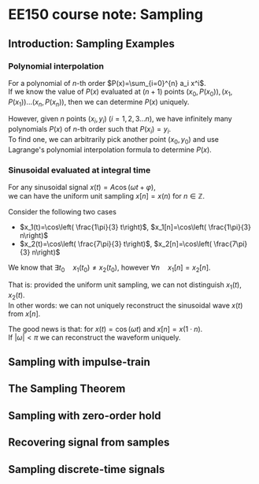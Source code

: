 # EE150 course note: Sampling

## Introduction: Sampling Examples

### Polynomial interpolation

For a polynomial of $n$-th order $P(x)=\sum_{i=0}^{n} a_i x^i$.  
If we know the value of $P(x)$ evaluated at $(n+1)$ points 
$(x_0,P(x_0)), (x_1,P(x_1))\ldots (x_n, P(x_n))$,
then we can determine $P(x)$ uniquely.

However, given $n$ points $(x_i,y_i)\ (i=1,2,3\ldots n)$,
we have infinitely many polynomials $P(x)$ of $n$-th order
such that $P(x_i)=y_i$.  
To find one, we can arbitrarily pick another point $(x_0,y_0)$
and use Lagrange's polynomial interpolation formula to determine $P(x)$.

### Sinusoidal evaluated at integral time

For any sinusoidal signal $x(t)=A\cos(\omega t + \varphi)$,  
we can have the uniform unit sampling $x[n]=x(n)$ for $n\in\mathbb{Z}$.

Consider the following two cases

- $x_1(t)=\cos\left( \frac{1\pi}{3} t\right)$, $x_1[n]=\cos\left( \frac{1\pi}{3} n\right)$
- $x_2(t)=\cos\left( \frac{7\pi}{3} t\right)$, $x_2[n]=\cos\left( \frac{7\pi}{3} n\right)$

We know that $\exists t_0\quad x_1(t_0)\neq x_2(t_0)$,
however $\forall n\quad x_1[n]=x_2[n]$.  

That is: provided the uniform unit sampling, we can not distinguish $x_1(t),x_2(t)$.  
In other words: we can not uniquely reconstruct the sinusoidal wave $x(t)$ from $x[n]$.  

The good news is that: for $x(t)=\cos(\omega t)$ and $x[n]=x(1\cdot n)$.  
If $|\omega|<\pi$ we can reconstruct the waveform uniquely.

## Sampling with impulse-train

## The Sampling Theorem

## Sampling with zero-order hold

## Recovering signal from samples

## Sampling discrete-time signals
